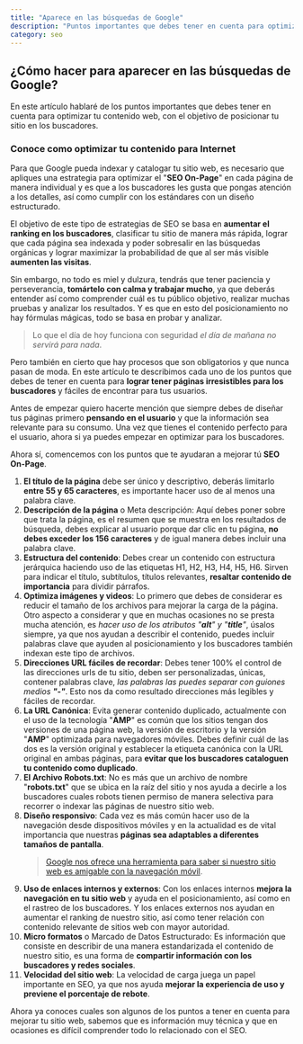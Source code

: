 ```yaml
---
title: "Aparece en las búsquedas de Google"
description: "Puntos importantes que debes tener en cuenta para optimizar tu contenido web, con el objetivo de posicionar tu sitio en Google"
category: seo
---
```


## ¿Cómo hacer para aparecer en las búsquedas de Google?

En este artículo hablaré de los puntos importantes que debes tener en cuenta para optimizar tu contenido web, con el objetivo de posicionar tu sitio en los buscadores.

### Conoce como optimizar tu contenido para Internet

Para que Google pueda indexar y catalogar tu sitio web, es necesario que apliques una estrategia para optimizar el "**SEO On-Page**" en cada página de manera individual y es que a los buscadores les gusta que pongas atención a los detalles, así como cumplir con los estándares con un diseño estructurado.

El objetivo de este tipo de estrategias de SEO se basa en **aumentar el ranking en los buscadores**, clasificar tu sitio de manera más rápida, lograr que cada página sea indexada y poder sobresalir en las búsquedas orgánicas y lograr maximizar la probabilidad de que al ser más visible **aumenten las visitas**.

Sin embargo, no todo es miel y dulzura, tendrás que tener paciencia y perseverancia, **tomártelo con calma y trabajar mucho**, ya que deberás entender así como comprender cuál es tu público objetivo, realizar muchas pruebas y analizar los resultados. Y es que en esto del posicionamiento no hay fórmulas mágicas, todo se basa en probar y analizar.

> Lo que el día de hoy funciona con seguridad _el día de mañana no servirá para nada_.

Pero también en cierto que hay procesos que son obligatorios y que nunca pasan de moda. En este artículo te describimos cada uno de los puntos que debes de tener en cuenta para **lograr tener páginas irresistibles para los buscadores** y fáciles de encontrar para tus usuarios.

Antes de empezar quiero hacerte mención que siempre debes de diseñar tus páginas primero **pensando en el usuario** y que la información sea relevante para su consumo. Una vez que tienes el contenido perfecto para el usuario, ahora si ya puedes empezar en optimizar para los buscadores.

Ahora sí, comencemos con los puntos que te ayudaran a mejorar tú **SEO On-Page**.

1. **El título de la página** debe ser único y descriptivo, deberás limitarlo **entre 55 y 65 caracteres**, es importante hacer uso de al menos una palabra clave.
2. **Descripción de la página** o Meta descripción: Aquí debes poner sobre que trata la página, es el resumen que se muestra en los resultados de búsqueda, debes explicar al usuario porque dar clic en tu página, **no debes exceder los 156 caracteres** y de igual manera debes incluir una palabra clave.
3. **Estructura del contenido**: Debes crear un contenido con estructura jerárquica haciendo uso de las etiquetas H1, H2, H3, H4, H5, H6. Sirven para indicar el título, subtítulos, títulos relevantes, **resaltar contenido de importancia** para dividir párrafos.
4. **Optimiza imágenes y videos**: Lo primero que debes de considerar es reducir el tamaño de los archivos para mejorar la carga de la página. Otro aspecto a considerar y que en muchas ocasiones no se presta mucha atención, es _hacer uso de los atributos "**alt**" y "**title**"_, úsalos siempre, ya que nos ayudan a describir el contenido, puedes incluir palabras clave que ayuden al posicionamiento y los buscadores también indexan este tipo de archivos.
5. **Direcciones URL fáciles de recordar**: Debes tener 100% el control de las direcciones urls de tu sitio, deben ser personalizadas, únicas, contener palabras clave, _las palabras las puedes separar con guiones medios **"-"**_. Esto nos da como resultado direcciones más legibles y fáciles de recordar.
6. **La URL Canónica**: Evita generar contenido duplicado, actualmente con el uso de la tecnología "**AMP**" es común que los sitios tengan dos versiones de una página web, la versión de escritorio y la versión "**AMP**" optimizada para navegadores móviles. Debes definir cuál de las dos es la versión original y establecer la etiqueta canónica con la URL original en ambas páginas, para **evitar que los buscadores cataloguen tu contenido como duplicado**.
7. **El Archivo Robots.txt**: No es más que un archivo de nombre "**robots.txt**" que se ubica en la raíz del sitio y nos ayuda a decirle a los buscadores cuales robots tienen permiso de manera selectiva para recorrer o indexar las páginas de nuestro sitio web.
8. **Diseño responsivo**: Cada vez es más común hacer uso de la navegación desde dispositivos móviles y en la actualidad es de vital importancia que nuestras **páginas sea adaptables a diferentes tamaños de pantalla**.
   > [Google nos ofrece una herramienta para saber si nuestro sitio web es amigable con la navegación móvil](https://www.google.com/webmasters/tools/mobile-friendly/).
9. **Uso de enlaces internos y externos**: Con los enlaces internos **mejora la navegación en tu sitio web** y ayuda en el posicionamiento, así como en el rastreo de los buscadores. Y los enlaces externos nos ayudan en aumentar el ranking de nuestro sitio, así como tener relación con contenido relevante de sitios web con mayor autoridad.
10. **Micro formatos** o Marcado de Datos Estructurado: Es información que consiste en describir de una manera estandarizada el contenido de nuestro sitio, es una forma de **compartir información con los buscadores y redes sociales**.
11. **Velocidad del sitio web**: La velocidad de carga juega un papel importante en SEO, ya que nos ayuda **mejorar la experiencia de uso y previene el porcentaje de rebote**.

Ahora ya conoces cuales son algunos de los puntos a tener en cuenta para mejorar tu sitio web, sabemos que es información muy técnica y que en ocasiones es difícil comprender todo lo relacionado con el SEO.
